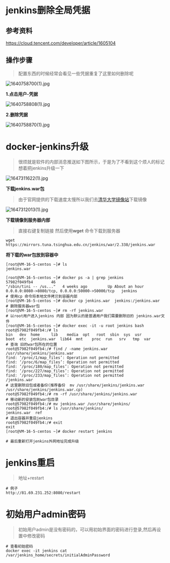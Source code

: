 # jenkins删除全局凭据

## 参考资料

https://cloud.tencent.com/developer/article/1605104

## 操作步骤

> 配置东西的时候经常会看见一些凭据重复了这里如何删除呢

![1640758700(1).jpg](https://gitee.com/yaolliuyang/blogImages/raw/master/blogImages/yBQJftLuzq4EUM5.png)

**1.点击用户-凭据**

![1640758808(1).jpg](https://gitee.com/yaolliuyang/blogImages/raw/master/blogImages/9K1a6j4cx5pheWg.png)

**2.删除凭据**

![1640758870(1).jpg](https://gitee.com/yaolliuyang/blogImages/raw/master/blogImages/X6J8GpOrvInQtyP.png)

#  docker-jenkins升级

> 很烦就是软件的内部消息推送如下图所示，于是为了不看到这个烦人的标记想着把jenkins升级一下

![1647311622(1).jpg](https://gitee.com/yaolliuyang/blogImages/raw/master/blogImages/kaXu2Mo4OwsGiUh.png)





**下载jenkins.war包**

> 由于官网提供的下载速度太慢所以我们去[清华大学镜像站](https://mirrors.tuna.tsinghua.edu.cn/jenkins/war/)下载镜像

![1647312013(1).jpg](https://gitee.com/yaolliuyang/blogImages/raw/master/blogImages/RTYo93OzLe6MbiE.png)

**下载镜像到服务器内部**

> 直接右键复制链接 然后使用**wget** 命令下载到服务器

```shell
wget https://mirrors.tuna.tsinghua.edu.cn/jenkins/war/2.338/jenkins.war
```

**将下载的war包放到容器中**

```shell
[root@VM-16-5-centos ~]# ls
jenkins.war

[root@VM-16-5-centos ~]# docker ps -a | grep jenkins
57982f049fb4        46                                      "/sbin/tini -- /us..."   4 weeks ago         Up About an hour          0.0.0.0:8080->8080/tcp, 0.0.0.0:50000->50000/tcp   jenkins
# 使用cp 命令将本地文件拷贝到容器内部
[root@VM-16-5-centos ~]# docker cp jenkins.war  jenkins:/jenkins.war
# 删除服务器war包
[root@VM-16-5-centos ~]# rm -rf jenkins.war
# 以root用户进入jenkins 内部 因为默认的是普通用户我们需要删除旧的 jenkins.war文件
[root@VM-16-5-centos ~]# docker exec -it -u root jenkins bash
root@57982f049fb4:/# ls
bin   dev  home		lib    media  opt   root  sbin	sys  usr
boot  etc  jenkins.war	lib64  mnt    proc  run   srv	tmp  var
# 查询 旧的war包所在的位置
root@57982f049fb4:/# find / -name jenkins.war
/usr/share/jenkins/jenkins.war
find: ‘/proc/1/map_files’: Operation not permitted
find: ‘/proc/6/map_files’: Operation not permitted
find: ‘/proc/180/map_files’: Operation not permitted
find: ‘/proc/227/map_files’: Operation not permitted
find: ‘/proc/233/map_files’: Operation not permitted
/jenkins.war
# 这里删除旧包或者备份(推荐备份  mv /usr/share/jenkins/jenkins.war /usr/share/jenkins/jenkins.war.cp)
root@57982f049fb4:/# rm -rf /usr/share/jenkins/jenkins.war
# 移动新的安装包到war包目录
root@57982f049fb4:/# mv jenkins.war /usr/share/jenkins/
root@57982f049fb4:/# ls /usr/share/jenkins/
jenkins.war  ref
# 退出容器并重启jenkins
root@57982f049fb4:/# exit
exit
[root@VM-16-5-centos ~]# docker restart jenkins

# 最后重新打开jenkins外网地址完成升级
```

#  jenkins重启

> 地址+restart  

```shell
# 例子
http://81.69.231.252:8080/restart
```

#  初始用户admin密码

> 初始用户admin是没有密码的，可以用初始界面的密码进行登录,然后再设置中修改密码

```shell
# 查看初始密码
docker exec -it jenkins cat /var/jenkins_home/secrets/initialAdminPassword
```



